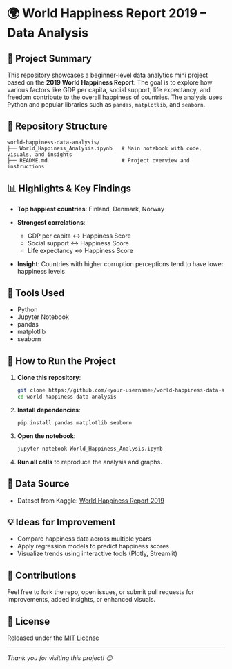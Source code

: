 # 🌍 World Happiness Report 2019 – Data Analysis

## 📖 Project Summary

This repository showcases a beginner-level data analytics mini project based on the **2019 World Happiness Report**. The goal is to explore how various factors like GDP per capita, social support, life expectancy, and freedom contribute to the overall happiness of countries. The analysis uses Python and popular libraries such as `pandas`, `matplotlib`, and `seaborn`.

## 📁 Repository Structure

```
world-happiness-data-analysis/
├── World_Happiness_Analysis.ipynb   # Main notebook with code, visuals, and insights
├── README.md                        # Project overview and instructions
```

## 📊 Highlights & Key Findings

* **Top happiest countries**: Finland, Denmark, Norway
* **Strongest correlations**:

  * GDP per capita ↔ Happiness Score
  * Social support ↔ Happiness Score
  * Life expectancy ↔ Happiness Score
* **Insight**: Countries with higher corruption perceptions tend to have lower happiness levels

## 🧰 Tools Used

* Python
* Jupyter Notebook
* pandas
* matplotlib
* seaborn

## 🚀 How to Run the Project

1. **Clone this repository**:

   ```bash
   git clone https://github.com/<your-username>/world-happiness-data-analysis.git
   cd world-happiness-data-analysis
   ```
2. **Install dependencies**:

   ```bash
   pip install pandas matplotlib seaborn
   ```
3. **Open the notebook**:

   ```bash
   jupyter notebook World_Happiness_Analysis.ipynb
   ```
4. **Run all cells** to reproduce the analysis and graphs.

## 📂 Data Source

* Dataset from Kaggle: [World Happiness Report 2019](https://www.kaggle.com/datasets/unsdsn/world-happiness)

## 💡 Ideas for Improvement

* Compare happiness data across multiple years
* Apply regression models to predict happiness scores
* Visualize trends using interactive tools (Plotly, Streamlit)

## 🤝 Contributions

Feel free to fork the repo, open issues, or submit pull requests for improvements, added insights, or enhanced visuals.

## 📄 License

Released under the [MIT License](LICENSE)

---

*Thank you for visiting this project! 😊*

